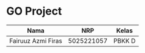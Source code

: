 #  GO Project
|       Nama         |    NRP     |   Kelas   |
| ------------------ | ---------- | ----------|
| Fairuuz Azmi Firas | 5025221057 |  PBKK D   |
